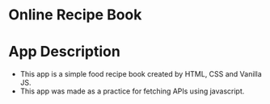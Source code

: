 # Online Recipe Book

# App Description
- This app is a simple food recipe book created by HTML, CSS and Vanilla JS.
- This app was made as a practice for fetching APIs using javascript.
